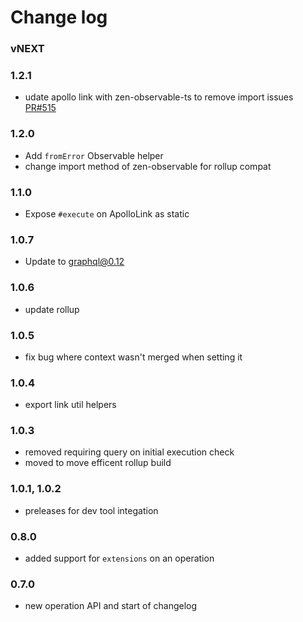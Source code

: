 # Change log

### vNEXT

### 1.2.1
- udate apollo link with zen-observable-ts to remove import issues [PR#515](https://github.com/apollographql/apollo-link/pull/515)

### 1.2.0
- Add `fromError` Observable helper
- change import method of zen-observable for rollup compat

### 1.1.0
- Expose `#execute` on ApolloLink as static

### 1.0.7
- Update to graphql@0.12

### 1.0.6
- update rollup

### 1.0.5
- fix bug where context wasn't merged when setting it

### 1.0.4
- export link util helpers

### 1.0.3
- removed requiring query on initial execution check
- moved to move efficent rollup build

### 1.0.1, 1.0.2
<!-- never published as latest -->
- preleases for dev tool integation

### 0.8.0
- added support for `extensions` on an operation

### 0.7.0
- new operation API and start of changelog
